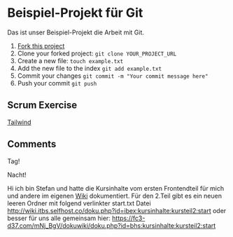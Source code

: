 # Beispiel-Projekt für Git

Das ist unser Beispiel-Projekt die Arbeit mit Git.

1. [Fork this project](https://github.com/hielsnoppe/bmh-git-example/fork)
2. Clone your forked project: `git clone YOUR_PROJECT_URL`
3. Create a new file: `touch example.txt`
4. Add the new file to the index `git add example.txt`
5. Commit your changes `git commit -m "Your commit message here"`
6. Push your commit `git push`

## Scrum Exercise

[Tailwind](https://tailwindcss.com/docs/)

## Comments

Tag!

Nacht!

Hi ich bin Stefan und hatte die Kursinhalte vom ersten Frontendteil für mich und andere im eigenen [Wiki](https://blmgeotest.synology.me/dokuwiki/doku.php?id=ibex:kursinhalte:kursteil2:start)  dokumentiert.
Für den 2.Teil gibt es ein neuen leeren Ordner mit folgend verlinkter start.txt Datei http://wiki.itbs.selfhost.co/doku.php?id=ibex:kursinhalte:kursteil2:start
oder besser für uns alle gemeinsam hier:
https://fc3-d37.com/mNj_BgV/dokuwiki/doku.php?id=bhs:kursinhalte:kursteil2:start